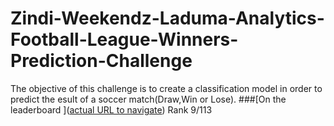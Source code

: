 # Zindi-Weekendz-Laduma-Analytics-Football-League-Winners-Prediction-Challenge
The objective of this challenge is to create a classification model in order to predict the esult of a soccer match(Draw,Win or Lose).
###[On the leaderboard ]([actual URL to navigate](https://zindi.africa/competitions/zindi-weekendz-laduma-analytics-football-league-winners-prediction-challenge/leaderboard))
Rank 9/113
